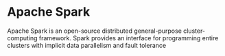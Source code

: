 # Apache Spark

Apache Spark is an open-source distributed general-purpose cluster-computing framework. Spark provides an interface for programming entire clusters with implicit data parallelism and fault tolerance